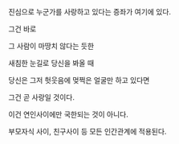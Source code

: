 진심으로 누군가를 사랑하고 있다는 증좌가 여기에 있다.

그건 바로

그 사람이 마땅치 않다는 듯한 

새침한 눈길로 당신을 봐올 때

당신은 그저 헛웃음에 멎쩍은 얼굴만 하고 있다면

그건 곧 사랑일 것이다.

이건 연인사이에만 국한되는 것이 아니다. 

부모자식 사이, 친구사이 등 모든 인간관계에 적용된다.